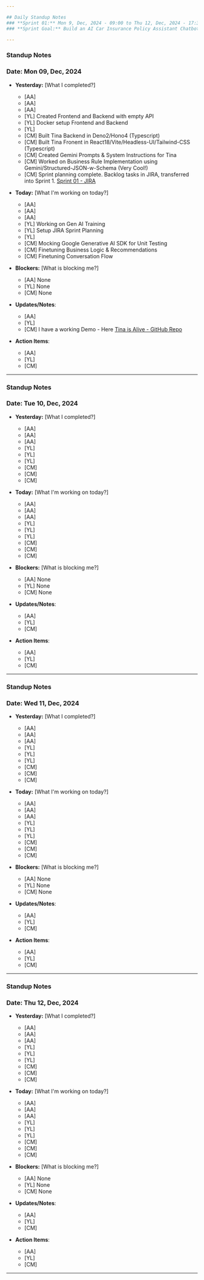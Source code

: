 ```yaml
---

## Daily Standup Notes  
### **Sprint 01:** Mon 9, Dec, 2024 - 09:00 to Thu 12, Dec, 2024 - 17:30
### **Sprint Goal:** Build an AI Car Insurance Policy Assistant Chatbot

---
```


### Standup Notes  
### **Date:** Mon 09, Dec, 2024

- **Yesterday:**  [What I completed?]
  - [AA] 
  - [AA] 
  - [AA] 
  - [YL] Created Frontend and Backend with empty API
  - [YL] Docker setup Frontend and Backend
  - [YL] 
  - [CM] Built Tina Backend in Deno2/Hono4 (Typescript)
  - [CM] Built Tina Fronent in React18/Vite/Headless-UI/Tailwind-CSS (Typescript)
  - [CM] Created Gemini Prompts & System Instructions for Tina
  - [CM] Worked on Business Rule Implementation using Gemini/Structured-JSON-w-Schema (Very Cool!)
  - [CM] Sprint planning complete. Backlog tasks in JIRA, transferred into Sprint 1. [Sprint 01 - JIRA](https://amielbenedict22.atlassian.net/jira/software/projects/M4/boards/2?sprints=8)

- **Today:**  [What I'm working on today?]
  - [AA] 
  - [AA] 
  - [AA] 
  - [YL] Working on Gen AI Training
  - [YL] Setup JIRA Sprint Planning
  - [YL] 
  - [CM] Mocking Google Generative AI SDK for Unit Testing
  - [CM] Finetuning Business Logic & Recommendations
  - [CM] Finetuning Conversation Flow

- **Blockers:**  [What is blocking me?] 
  - [AA] None
  - [YL] None
  - [CM] None

- **Updates/Notes**: 
  - [AA] 
  - [YL] 
  - [CM] I have a working Demo - Here [Tina is Alive - GitHub Repo](https://github.com/Astrotope/mr-level-05-fsd-mission-04-deno2-hono4-react18)

- **Action Items**: 
  - [AA] 
  - [YL] 
  - [CM] 

---

### Standup Notes  
### **Date:** Tue 10, Dec, 2024

- **Yesterday:**  [What I completed?]
  - [AA] 
  - [AA] 
  - [AA] 
  - [YL] 
  - [YL] 
  - [YL] 
  - [CM] 
  - [CM] 
  - [CM] 

- **Today:**  [What I'm working on today?]
  - [AA] 
  - [AA] 
  - [AA] 
  - [YL] 
  - [YL] 
  - [YL] 
  - [CM] 
  - [CM] 
  - [CM]  

- **Blockers:**  [What is blocking me?] 
  - [AA] None
  - [YL] None
  - [CM] None

- **Updates/Notes**: 
  - [AA] 
  - [YL] 
  - [CM] 

- **Action Items**: 
  - [AA] 
  - [YL] 
  - [CM]

---

### Standup Notes  
### **Date:** Wed 11, Dec, 2024

- **Yesterday:**  [What I completed?]
  - [AA] 
  - [AA] 
  - [AA] 
  - [YL] 
  - [YL] 
  - [YL] 
  - [CM] 
  - [CM] 
  - [CM] 

- **Today:**  [What I'm working on today?]
  - [AA] 
  - [AA] 
  - [AA] 
  - [YL] 
  - [YL] 
  - [YL] 
  - [CM] 
  - [CM] 
  - [CM]  

- **Blockers:**  [What is blocking me?] 
  - [AA] None
  - [YL] None
  - [CM] None

- **Updates/Notes**: 
  - [AA] 
  - [YL] 
  - [CM] 

- **Action Items**: 
  - [AA] 
  - [YL] 
  - [CM]

---

### Standup Notes  
### **Date:** Thu 12, Dec, 2024

- **Yesterday:**  [What I completed?]
  - [AA] 
  - [AA] 
  - [AA] 
  - [YL] 
  - [YL] 
  - [YL] 
  - [CM] 
  - [CM] 
  - [CM] 

- **Today:**  [What I'm working on today?]
  - [AA] 
  - [AA] 
  - [AA] 
  - [YL] 
  - [YL] 
  - [YL] 
  - [CM] 
  - [CM] 
  - [CM]  

- **Blockers:**  [What is blocking me?] 
  - [AA] None
  - [YL] None
  - [CM] None

- **Updates/Notes**: 
  - [AA] 
  - [YL] 
  - [CM] 

- **Action Items**: 
  - [AA] 
  - [YL] 
  - [CM] 

---
